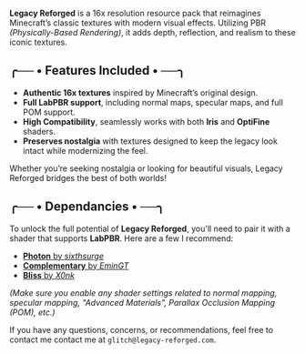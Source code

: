 
**Legacy Reforged** is a 16x resolution resource pack that reimagines Minecraft’s classic textures with modern visual effects. Utilizing PBR _(Physically-Based Rendering)_, it adds depth, reflection, and realism to these iconic textures.

## ╭── • Features Included • ──╮

- **Authentic 16x textures** inspired by Minecraft’s original design.
- **Full LabPBR support**, including normal maps, specular maps, and full POM support.
- **High Compatibility**, seamlessly works with both **Iris** and **OptiFine** shaders.
- **Preserves nostalgia** with textures designed to keep the legacy look intact while modernizing the feel.

Whether you’re seeking nostalgia or looking for beautiful visuals, Legacy Reforged bridges the best of both worlds!

## ╭── • Dependancies • ──╮

To unlock the full potential of **Legacy Reforged**, you'll need to pair it with a shader that supports **LabPBR**. Here are a few I recommend:

- [**Photon** by _sixthsurge_](https://modrinth.com/shader/photon-shader)
- [**Complementary** by _EminGT_](https://modrinth.com/shader/complementary-reimagined)
- [**Bliss** by _X0nk_](https://modrinth.com/shader/bliss-shader)

_(Make sure you enable any shader settings related to normal mapping, specular mapping, "Advanced Materials", Parallax Occlusion Mapping (POM), etc.)_

If you have any questions, concerns, or recommendations, feel free to contact me contact me at `glitch@legacy-reforged.com`.
